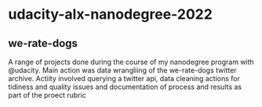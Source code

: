 # udacity-alx-nanodegree-2022
## we-rate-dogs
A range of projects done during the course of my nanodegree program with @udacity.
Main action was data wrangliing of the we-rate-dogs twitter archive.
Actiity involved querying a twitter api, data cleaning actions for tidiness and quality issues and documentation of process and results as part of the proect rubric
